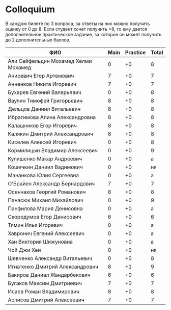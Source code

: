  # Colloquium

 В каждом билете по 3 вопроса, за ответы на них можно получить оценку от 0 до 8.
 Если студент хочет получить >8, то ему дается дополнительное практическое задание, за которое он может получить
 до 2 дополнительных баллов.

|                ФИО                  | Main     | Practice | Total
|-------------------------------------|----------|----------|----------
|Али Сейфельдин Мохамед Хелми Мохамед | 0        | +0       | 8 
|Анисевич Егор Артемович              | 7        | +0       | 7  
|Анненков Никита Игоревич             | 7        | +0       | 7
|Бухарев Евгений Валерьевич           | 0        | +0       | 8
|Ваулин Тимофей Григорьевич           | 8        | +0       | 8 
|Дельцов Даниил Витальевич            | 8        | +0       | 8
|Ибрагимова Алина Александровна       | 8        | +0       | 8
|Калашников Егор Игоревич             | 8        | +0       | 8
|Калякин Дмитрий Александрович        | 8        | +0       | 8
|Киселев Алексей Игоревич             | 0        | +0       | 8
|Кормилицын Владимир Алексеевич       | 0        | +0       | 9
|Кулишенко Макар Андреевич            | 0        | +0       | а
|Кошечкин Даниил Вадимович            | 0        | +0       | ня
|Мананкова Юлия Сергеевна             | 0        | +0       | а 
|О'Брайен Александр Бернардович       | 7        | +0       | 7
|Осенчаков Георгий Романович          | 8        | +0       | 8
|Панасюк Михаил Михайлович            | 0        | +0       | 9
|Панфилова Мария Денисовна            | 0        | +0       | а
|Скородумов Егор Денисович            | 6        | +0       | 6 
|Тямин Илья Игоревич                  | 0        | +0       | а
|Хавронич Евгений Алексеевич          | 0        | +0       | а
|Хан Виктория Шижуновна               | 0        | +0       | а
|Чой Джи Хен                          | 0        | +0       | ня
|Шевченко Александр Витальевич        | 0        | +0       | 8
|Игнатенко Дмитрий Александрович      | 8        | +1       | 9  
|Бакиров Даниал Жандарбекович         | 6        | +0       | 6 
|Бугаков Максим Дмитриевич            | 7        | +0       | 7
|Исаев Роман Владимирович             | 8        | +0       | 8  
|Асписов Дмитрий Алексеевич           | 7        | +0       | 7